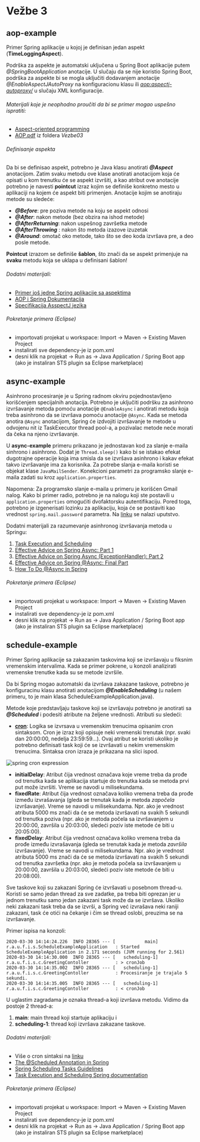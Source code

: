 # Vežbe 3

## aop-example

Primer Spring aplikacije u kojoj je definisan jedan aspekt (__TimeLoggingAspect__).

Podrška za aspekte je automatski uključena u Spring Boot aplikacije putem _@SpringBootApplication_ anotacije.  U slučaju da se nije koristio Spring Boot, podrška za aspekte bi se mogla uključiti dodavanjem anotacije _@EnableAspectJAutoProxy_ na konfiguracionu klasu ili _<aop:aspectj-autoproxy/>_ u slučaju XML konfiguracije.

###### Materijali koje je neophodno proučiti da bi se primer mogao uspešno ispratiti:

* [Aspect-oriented programming](https://www.youtube.com/watch?v=3KKUP7-o3ps)
* [AOP.pdf](https://github.com/isa-asistent/vezbe/blob/main/Vezbe03/AOP.pdf) iz foldera _Vezbe03_

###### Definisanje aspekta

Da bi se definisao aspekt, potrebno je Java klasu anotirati ___@Aspect___ anotacijom. Zatim svaku metodu ove klase anotirati anotacijom koja će opisati u kom trenutku će se aspekt izvršiti, a kao atribut ove anotacije potrebno je navesti __pointcut__ izraz kojim se definiše konkretno mesto u aplikaciji na kojem će aspekt biti primenjen. Anotacije kojim se anotiraju metode su sledeće:

* ___@Before___: pre poziva metode na koju se aspekt odnosi
* ___@After___: nakon metode (bez obzira na ishod metode)
* ___@AfterReturning___: nakon uspešnog završetka metode
* ___@AfterThrowing___ : nakon što metoda izazove izuzetak
* ___@Around___: omotač oko metode, tako što se deo koda izvršava pre, a deo posle metode.

__Pointcut__ izrazom se definiše __šablon__, što znači da se aspekt primenjuje na __svaku__ metodu koja se uklapa u definisani šablon!

###### Dodatni materijali:

* [Primer još jedne Spring aplikacije sa aspektima](https://www.journaldev.com/2583/spring-aop-example-tutorial-aspect-advice-pointcut-joinpoint-annotations)
* [AOP i Spring Dokumentacija](https://docs.spring.io/spring/docs/2.0.x/reference/aop.html)
* [Specifikacija AsspectJ jezika](https://www.eclipse.org/aspectj/doc/released/progguide/language.html)

###### Pokretanje primera (Eclipse)

* importovati projekat u workspace: Import -> Maven -> Existing Maven Project
* instalirati sve dependency-je iz pom.xml
* desni klik na projekat -> Run as -> Java Application / Spring Boot app (ako je instaliran STS plugin sa Eclipse marketplace)

## async-example

Asinhrono procesiranje je u Spring radnom okviru pojednostavljeno korišćenjem specijalnih anotacija.
Potrebno je uključiti podršku za asinhrono izvršavanje metoda pomoću anotacije `@EnableAsync` i anotirati metodu koja treba asinhrono da se izvršava pomoću anotacije `@Async`.
Kada se metoda anotira `@Async` anotacijom, Spring će izdvojiti izvršavanje te metode u odvojenu nit iz TaskExecutor thread pool-a, a pozivalac metode neće morati da čeka na njeno izvršavanje.

U **async-example** primeru prikazano je jednostavan kod za slanje e-maila sinhrono i asinhrono. Dodat je `Thread.sleep()` kako bi se istakao efekat dugotrajne operacije koja ima smisla da se izvršava asinhrono i kakav efekat takvo izvršavanje ima za korisnika. Za potrebe slanja e-maila koristi se objekat klase `JavaMailSender`. Konekcioni parametri za programsko slanje e-maila zadati su kroz `application.properties`.

Napomena: Za programsko slanje e-maila u primeru je korišćen Gmail nalog. Kako bi primer radio, potrebno je na nalogu koji ste postavili u `application.properties` omogućiti dvofaktorsku autentifikaciju. Pored toga, potrebno je izgenerisati lozinku za aplikaciju, koja će se postaviti kao vrednost `spring.mail.password` parametra. Na [linku](https://support.google.com/accounts/answer/185833?hl=en) se nalazi uputstvo.

Dodatni materijali za razumevanje asinhronog izvršavanja metoda u Springu:

1. [Task Execution and Scheduling](https://docs.spring.io/spring/docs/current/spring-framework-reference/integration.html#scheduling)
2. [Effective Advice on Spring Async: Part 1](https://dzone.com/articles/effective-advice-on-spring-async-part-1)
3. [Effective Advice on Spring Async (ExceptionHandler): Part 2](https://dzone.com/articles/effective-advice-on-spring-async-exceptionhandler-1)
4. [Effective Advice on Spring @Async: Final Part](https://dzone.com/articles/effective-advice-on-spring-async-final-part-1)
5. [How To Do @Async in Spring](https://www.baeldung.com/spring-async)

###### Pokretanje primera (Eclipse)

* importovati projekat u workspace: Import -> Maven -> Existing Maven Project
* instalirati sve dependency-je iz pom.xml
* desni klik na projekat -> Run as -> Java Application / Spring Boot app (ako je instaliran STS plugin sa Eclipse marketplace)


## schedule-example

Primer Spring aplikacije sa zakazanim taskovima koji se izvršavaju u fiksnim vremenskim intervalima. Kada se primer pokrene, u konzoli analizirati vremenske trenutke kada su se metode izvršile.

Da bi Spring mogao automatski da izvršava zakazane taskove, potrebno je konfiguracinu klasu anotirati anotacijom ___@EnableScheduling___ (u našem primeru, to je main klasa ScheduleExampleApplication.java).

Metode koje predstavljaju taskove koji se izvršavaju potrebno je anotirati sa ___@Scheduled___ i podesiti atribute na željene vrednosti. Atributi su sledeći:

* [__cron__](https://en.wikipedia.org/wiki/Cron): Logika se izvrsava u vremenskim trenucima opisanim cron sintaksom. Cron je izraz koji opisuje neki vremenski trenutak (npr. svaki dan 20:00:00, nedelja 23:59:59...). Ovaj atribut se koristi ukoliko je potrebno definisati task koji će se izvršavati u nekim vremenskim trenucima. Sintaksa cron izraza je prikazana na slici ispod.

![spring cron expression](https://i.imgur.com/T0G0LJM.png)

* __initialDelay__: Atribut čija vrednost označava koje vreme treba da prođe od trenutka kada se aplikacija startuje do trenutka kada se metoda prvi put može izvršiti. Vreme se navodi u milisekundama.
* __fixedRate__: Atribut čija vrednost označava koliko vremena treba da prođe između izvrašavanja (gleda se trenutak kada je metoda _započela_ izvršavanje). Vreme se navodi u milisekundama. Npr. ako je vrednost atributa 5000 ms znači da će se metoda izvršavati na svakih 5 sekundi od trenutka poziva (npr. ako je metoda počela sa izvršavanjem u 20:00:00, završila u 20:03:00, sledeći poziv iste metode će biti u 20:05:00).
* __fixedDelay__: Atribut čija vrednost označava koliko vremena treba da prođe između izvrašavanja (gleda se trenutak kada je metoda _završila_ izvršavanje). Vreme se navodi u milisekundama. Npr. ako je vrednost atributa 5000 ms znači da će se metoda izvršavati na svakih 5 sekundi od trenutka završetka (npr. ako je metoda počela sa izvršavanjem u 20:00:00, završila u 20:03:00, sledeći poziv iste metode će biti u 20:08:00).

Sve taskove koji su zakazani Spring će izvršavati u posebnom thread-u. Koristi se samo jedan thread za sve zadatke, pa treba biti oprezan jer u jednom trenutku samo jedan zakazani task može da se izvršava. Ukoliko neki zakazani task treba da se izvrši, a Spring već izvrašava neki raniji zakazani, task će otići na čekanje i čim se thread oslobi, preuzima se na izvršavanje.

Primer ispisa na konzoli:
```
2020-03-30 14:14:24.226  INFO 28365 --- [           main] r.a.u.f.i.s.ScheduleExampleApplication   : Started ScheduleExampleApplication in 2.171 seconds (JVM running for 2.561)
2020-03-30 14:14:30.000  INFO 28365 --- [   scheduling-1] r.a.u.f.i.s.c.GreetingContoller          : > cronJob
2020-03-30 14:14:35.002  INFO 28365 --- [   scheduling-1] r.a.u.f.i.s.c.GreetingContoller          : Procesiranje je trajalo 5 sekundi.
2020-03-30 14:14:35.005  INFO 28365 --- [   scheduling-1] r.a.u.f.i.s.c.GreetingContoller          : < cronJob
```

U uglastim zagradama je oznaka thread-a koji izvršava metodu. Vidimo da postoje 2 thread-a:

1. __main__: main thread koji startuje aplikaciju i
2. __scheduling-1__: thread koji izvršava zakazane taskove.

###### Dodatni materijali:

* Više o cron sintaksi na [linku](http://docs.spring.io/spring/docs/current/javadoc-api/org/springframework/scheduling/support/CronSequenceGenerator.html)
* [The @Scheduled Annotation in Spring](https://www.baeldung.com/spring-scheduled-tasks)
* [Spring Scheduling Tasks Guidelines](https://spring.io/guides/gs/scheduling-tasks/)
* [Task Execution and Scheduling Spring documentation](https://docs.spring.io/spring/docs/current/spring-framework-reference/integration.html#scheduling)

###### Pokretanje primera (Eclipse)

* importovati projekat u workspace: Import -> Maven -> Existing Maven Project
* instalirati sve dependency-je iz pom.xml
* desni klik na projekat -> Run as -> Java Application / Spring Boot app (ako je instaliran STS plugin sa Eclipse marketplace)
